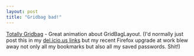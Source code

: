 ```yaml
---
layout: post
title: "Gridbag bad!"
---
```




<a href="http://madbean.com/blog/2004/17/totallygridbag.html">Totally Gridbag</a> - Great animation about GridBagLayout. (I'd normally just post this in my <a href="http://del.icio.us/cwinters/">del.icio.us links</a> but my recent Firefox upgrade at work blew away not only all my bookmarks but also all my saved passwords. Shit!)


